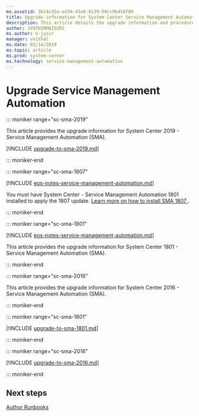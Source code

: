 ```yaml
---
ms.assetid: 3b14cd1e-ad34-43e0-8139-50cc9bd10789
title: Upgrade information for System Center Service Management Automation
description: This article details the upgrade information and procedures for Service Management Automation
author: JYOTHIRMAISURI
ms.author: V-jysur
manager: vvithal
ms.date: 03/14/2019
ms.topic: article
ms.prod: system-center
ms.technology: service-management-automation
---
```


# Upgrade Service Management Automation

::: moniker range="sc-sma-2019"

This article provides the upgrade information for System Center 2019 - Service Management Automation (SMA).

[!INCLUDE [upgrade-to-sma-2019.md](../includes/upgrade-to-sma-2019.md)]

::: moniker-end

::: moniker range="sc-sma-1807"

[!INCLUDE [eos-notes-service-management-automation.md](../includes/eos-notes-service-management-automation.md)]

You must have System Center - Service Management Automation 1801 installed to apply the 1807 update. [Learn more on how to install SMA 1807 ](https://support.microsoft.com/en-us/help/4135041/system-center-service-management-automation-version-1807).

::: moniker-end

::: moniker range="sc-sma-1801"

[!INCLUDE [eos-notes-service-management-automation.md](../includes/eos-notes-service-management-automation.md)]

This article provides the upgrade information for System Center 1801 - Service Management Automation (SMA).

::: moniker-end

::: moniker range="sc-sma-2016"

This article provides the upgrade information for System Center 2016 - Service Management Automation (SMA).

::: moniker-end

::: moniker range="sc-sma-1801"

[!INCLUDE [upgrade-to-sma-1801.md](../includes/upgrade-to-sma-1801.md)]

::: moniker-end

::: moniker range="sc-sma-2016"

[!INCLUDE [upgrade-to-sma-2016.md](../includes/upgrade-to-sma-2016.md)]

::: moniker-end

## Next steps
[Author Runbooks](authoring-automation-runbooks.md)

